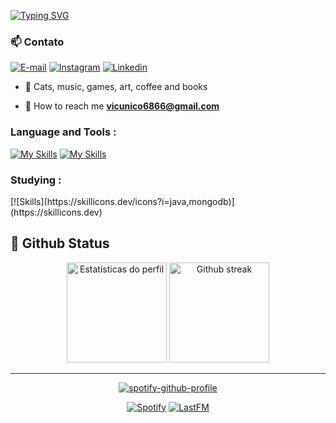 
[![Typing SVG](https://readme-typing-svg.herokuapp.com/?color=f0ebd8&size=35&center=true&vCenter=true&width=1000&lines=Hey+I'm+Vivi;I'm+19+years+old;I'm+from+Brazil;I'm+Graduating+in+System+Analysis+and+Development;Be+Welcome!+:%29)](https://git.io/typing-svg)



  <h3> 📫 Contato </h3>

  [![E-mail](https://custom-icon-badges.demolab.com/badge/-Email-448424?style=for-the-badge&logo=mail.ru&logoColor=white)](mailto:vicunico6866@gmail.com)
  [![Instagram](https://custom-icon-badges.demolab.com/badge/-Instagram-E4405f?style=for-the-badge&logo=instagram&logoColor=white)](https://www.instagram.com/agittpunkt_/)
   [![Linkedin](https://custom-icon-badges.demolab.com/badge/-Linkedin-E4405f?style=for-the-badge&logo=linkedin&logoColor=white)](https://www.linkedin.com/in/viviane-cunico-da-silva-20954b26a/)
</div>
 


- 💭 Cats, music, games, art, coffee and books

- 💌 How to reach me **vicunico6866@gmail.com**



<h3 align="left">Language and Tools :</h3>

[![My Skills](https://skillicons.dev/icons?i=js,html,css,python,c)](https://skillicons.dev)
[![My Skills](https://skillicons.dev/icons?i=postgresql,figma,vscode,obsidian)](https://skillicons.dev) <br>

<h3 align="left">Studying :</h3>
[![Skills](https://skillicons.dev/icons?i=java,mongodb)](https://skillicons.dev)

## 📁 Github Status

<div align='center'>
  <a href="https://github.com/anuraghazra/github-readme-stats">
    <img
      src="https://github-readme-stats.vercel.app/api?username=fantasy111-de&show_icons=true&text_color=ffffff&theme=react&count_private=true&hide_border=true"
      alt="Estatísticas do perfil"
      height="160em"/></a>
  <a href="https://github.com/denvercoder1/github-readme-streak-stats">
    <img
      src="https://streak-stats.demolab.com?user=Ranieeery&dates=ffffff&theme=react&date_format=j%20M%5B%20Y%5D&ring=ffffff&fire=61dafb&sideNums=ffffff&currStreakNum=ffffff&hide_border=true"
      alt="Github streak"
      height="160em"/></a>

---


[![spotify-github-profile](https://spotify-github-profile.vercel.app/api/view?uid=22chmtzfjn6cxgiolcpnexmpq&cover_image=true&theme=natemoo-re&show_offline=false&background_color=121212&interchange=true&bar_color=53b14f&bar_color_cover=false)](https://spotify-github-profile.vercel.app/api/view?uid=22chmtzfjn6cxgiolcpnexmpq&redirect=true)


  [![Spotify](https://custom-icon-badges.demolab.com/badge/-Spotify-1DB954?style=for-the-badge&logo=spotify&logoColor=white)](https://open.spotify.com/user/22chmtzfjn6cxgiolcpnexmpq?si=f0e0c6c3bac343fe)
  [![LastFM](https://custom-icon-badges.demolab.com/badge/-Lastfm-D51007?style=for-the-badge&logo=last.fm&logoColor=white)](https://www.last.fm/pt/user/Vivi567_)
</div>
